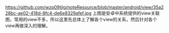 https://github.com/wzp09tjlg/noteResource/blob/master/android/view/35a228bc-ae02-418d-8fc4-de6e8329afef.jpg
上图是安卓中系统提供的view关联图，常用的view不多，所以这里先总体上了解各个view的关系，然后针对各个view再做深入的理解。
